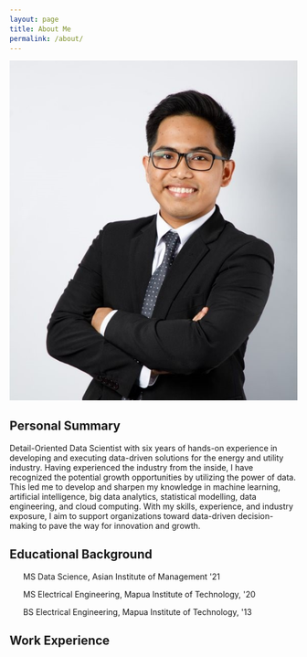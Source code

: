 ```yaml
---
layout: page
title: About Me
permalink: /about/
---
```


<img src="assets/jcm.jpeg">

<h2> Personal Summary </h2>

<p> Detail-Oriented Data Scientist with six years of hands-on experience in developing and executing data-driven solutions for the energy and utility industry. Having experienced the industry from the inside, I have recognized the potential growth opportunities by utilizing the power of data. This led me to develop and sharpen my knowledge in machine learning, artificial intelligence, big data analytics, statistical modelling, data engineering, and cloud computing. With my skills, experience, and industry exposure, I aim to support organizations toward data-driven decision-making to pave the way for innovation and growth. </p>

<h2> Educational Background </h2>

<ul> MS Data Science, Asian Institute of Management '21 </ul>
<ul> MS Electrical Engineering, Mapua Institute of Technology, '20 </ul>
<ul> BS Electrical Engineering, Mapua Institute of Technology, '13 </ul>


<h2> Work Experience </h2>



